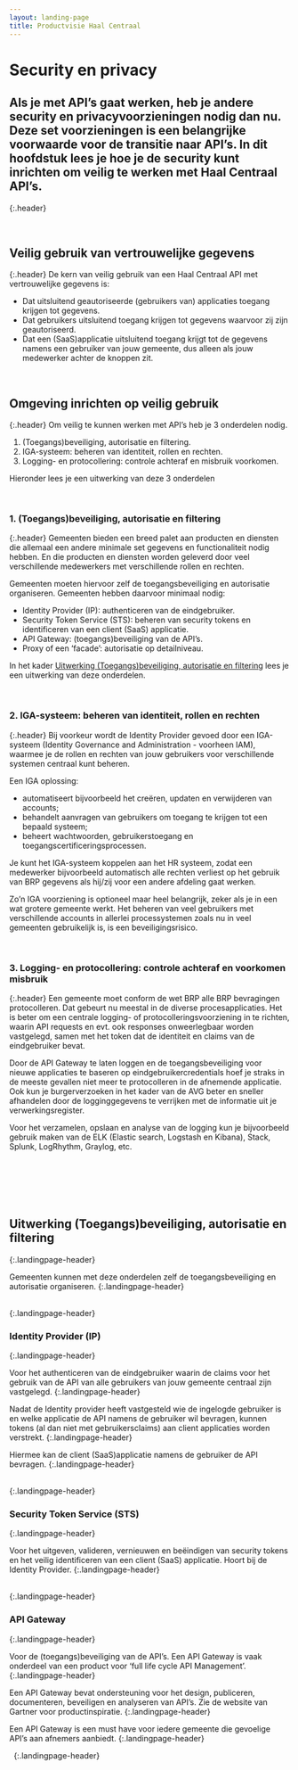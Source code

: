 ```yaml
---
layout: landing-page
title: Productvisie Haal Centraal
---
```


# Security en privacy 

## Als je met API’s gaat werken, heb je andere security en privacyvoorzieningen nodig dan nu. Deze set voorzieningen is een belangrijke voorwaarde voor de transitie naar API’s. In dit hoofdstuk lees je hoe je de security kunt inrichten om veilig te werken met Haal Centraal API’s. 
{:.header}

&nbsp;   
## Veilig gebruik van vertrouwelijke gegevens
{:.header}
De kern van veilig gebruik van een Haal Centraal API met vertrouwelijke gegevens is:
* Dat uitsluitend geautoriseerde (gebruikers van) applicaties toegang krijgen tot gegevens.
* Dat gebruikers uitsluitend toegang krijgen tot gegevens waarvoor zij zijn geautoriseerd.
* Dat een (SaaS)applicatie uitsluitend toegang krijgt tot de gegevens namens een gebruiker van jouw gemeente, dus alleen als jouw medewerker achter de knoppen zit.

&nbsp;   
## Omgeving inrichten op veilig gebruik
{:.header}
Om veilig te kunnen werken met API’s heb je 3 onderdelen nodig.
1. (Toegangs)beveiliging, autorisatie en filtering.
2. IGA-systeem: beheren van identiteit, rollen en rechten.
3. Logging- en protocollering: controle achteraf en misbruik voorkomen.

Hieronder lees je een uitwerking van deze 3 onderdelen

&nbsp;   

### 1. (Toegangs)beveiliging, autorisatie en filtering
{:.header}
Gemeenten bieden een breed palet aan producten en diensten die allemaal een andere minimale set gegevens en functionaliteit nodig hebben. En die producten en diensten worden geleverd door veel verschillende medewerkers met verschillende rollen en rechten. 

Gemeenten moeten hiervoor zelf de toegangsbeveiliging en autorisatie organiseren. Gemeenten hebben daarvoor minimaal nodig:

* Identity Provider (IP): authenticeren van de eindgebruiker.
* Security Token Service (STS): beheren van security tokens en identificeren van een client (SaaS) applicatie.
* API Gateway: (toegangs)beveiliging van de API’s.
* Proxy of een ‘facade’: autorisatie op detailniveau.

In het kader [Uitwerking (Toegangs)beveiliging, autorisatie en filtering](https://vng-realisatie.github.io/Haal-Centraal-new/security#uitwerking-toegangsbeveiliging-autorisatie-en-filtering) lees je een uitwerking van deze onderdelen.

&nbsp;   
### 2. IGA-systeem: beheren van identiteit, rollen en rechten
{:.header}
Bij voorkeur wordt de Identity Provider gevoed door een  IGA-systeem (Identity Governance and Administration - voorheen IAM), waarmee je de rollen en rechten van jouw gebruikers voor verschillende systemen centraal kunt beheren. 

Een IGA oplossing: 
* automatiseert bijvoorbeeld het creëren, updaten en verwijderen van accounts; 
* behandelt aanvragen van gebruikers om toegang te krijgen tot een bepaald systeem; 
* beheert wachtwoorden, gebruikerstoegang en toegangscertificeringsprocessen. 

Je kunt het IGA-systeem koppelen aan het HR systeem, zodat een medewerker bijvoorbeeld automatisch alle rechten verliest op het gebruik van BRP gegevens als hij/zij voor een andere afdeling gaat werken.

Zo’n IGA voorziening is optioneel maar heel belangrijk, zeker als je in een wat grotere gemeente werkt. Het beheren van veel gebruikers met verschillende accounts in allerlei processystemen zoals nu in veel gemeenten gebruikelijk is, is een beveiligingsrisico.

&nbsp;   
### 3. Logging- en protocollering: controle achteraf en voorkomen misbruik
{:.header}
Een gemeente moet conform de wet BRP alle BRP bevragingen protocolleren. Dat gebeurt nu meestal in de diverse procesapplicaties. Het is beter om een centrale logging- of protocolleringsvoorziening in te richten, waarin API requests en evt. ook responses onweerlegbaar worden vastgelegd, samen met het token dat de identiteit en claims van de eindgebruiker bevat. 

Door de API Gateway te laten loggen en de toegangsbeveiliging voor nieuwe applicaties te baseren op eindgebruikercredentials hoef je straks in de meeste gevallen niet meer te protocolleren in de afnemende applicatie. Ook kun je burgerverzoeken in het kader van de AVG beter en sneller afhandelen door de logginggegevens te verrijken met de informatie uit je verwerkingsregister. 

Voor het verzamelen, opslaan en analyse van de logging kun je bijvoorbeeld gebruik maken van de ELK (Elastic search, Logstash en Kibana), Stack, Splunk, LogRhythm, Graylog, etc.

&nbsp;   
------------------------------
&nbsp;   

## Uitwerking (Toegangs)beveiliging, autorisatie en filtering
{:.landingpage-header}

Gemeenten kunnen met deze onderdelen zelf de toegangsbeveiliging en autorisatie organiseren. 
{:.landingpage-header}

&nbsp;   
{:.landingpage-header}

### Identity Provider (IP)	
{:.landingpage-header}

Voor het authenticeren van de eindgebruiker waarin de claims voor het gebruik van de API van alle gebruikers van jouw gemeente centraal zijn vastgelegd. 
{:.landingpage-header}

Nadat de Identity provider heeft vastgesteld wie de ingelogde gebruiker is en welke applicatie de API namens de gebruiker wil bevragen, kunnen tokens (al dan niet met gebruikersclaims) aan client applicaties worden verstrekt. 
{:.landingpage-header}

Hiermee kan de client (SaaS)applicatie namens de gebruiker de API bevragen.
{:.landingpage-header}

&nbsp;   
{:.landingpage-header}

### Security Token Service (STS)	
{:.landingpage-header}

Voor het uitgeven, valideren, vernieuwen en beëindigen van security tokens en het veilig identificeren van een client (SaaS) applicatie. Hoort bij de Identity Provider.
{:.landingpage-header}

&nbsp;   
{:.landingpage-header}

### API Gateway	
{:.landingpage-header}

Voor de (toegangs)beveiliging van de API’s. Een API Gateway is vaak onderdeel van een product voor ‘full life cycle API Management’. 
{:.landingpage-header}

Een API Gateway bevat ondersteuning voor het design, publiceren, documenteren, beveiligen en analyseren van API’s. Zie de website van Gartner voor productinspiratie. 
{:.landingpage-header}

Een API Gateway is een must have voor iedere gemeente die gevoelige API’s aan afnemers aanbiedt.
{:.landingpage-header}

&nbsp;
{:.landingpage-header}
